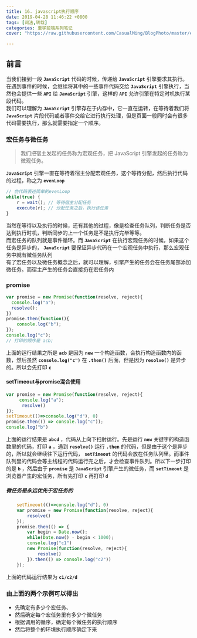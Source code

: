 ```yaml
---
title: 16. javascript执行顺序
date: 2019-04-28 11:46:22 +0800
tags: [词法,转载]
categories: 重学前端系列笔记
cover: "https://raw.githubusercontent.com/CasualMing/BlogPhoto/master/efdb7ae4c99c.jpeg"

---
```


## 前言
当我们接到一段 **`JavaScript`** 代码的时候，传递给 **`JavaScript`** 引擎要求其执行。在遇到事件的时候，会继续将其中的一些事件代码交给 **`JavaScript`** 引擎执行，当然也会提供一些 **`API`** 给 **`JavaScript`** 引擎，这样的 **`API`** 允许引擎在特定时机执行某段代码。<br />我们可以理解为 **`JavaScript`** 引擎存在于内存中，它一直在运转，在等待着我们将 **`JavaScript`** 片段代码或者事件交给它进行执行处理，但是页面一般同时会有很多代码需要执行，那么就需要指定一个顺序。
### 宏任务与微任务
> 我们把宿主发起的任务称为宏观任务，把 JavaScript 引擎发起的任务称为微观任务。

**`JavaScript`** 引擎一直在等待着宿主分配宏观任务，这个等待分配，然后执行代码的过程，称之为 **`evenLoop`** 
```javascript
// 伪代码表述简单的evenLoop
while(true) {
    r = wait(); // 等待宿主分配任务 
    execute(r); // 分配任务之后，执行该任务
}
```
当然在等待以及执行的时候，还有其他的过程，像是检查任务队列，判断任务是否达到执行时机，判断同步的上一个任务是不是执行完毕等等。<br />而宏任务的队列就是事件循环。而 **`JavaScript`** 在执行宏观任务的时候，如果这个任务是异步的， **`JavaScript`** 要保证异步代码在一个宏观任务中执行，那么宏观任务中就有微任务队列<br />有了宏任务以及微任务概念之后，就可以理解，引擎产生的任务会在任务尾部添加微任务。而宿主产生的任务会直接扔在宏任务内

### promise
```javascript
var promise = new Promise(function(resolve, reject){
  console.log("a");
  resolve();
})
promise.then(function(){
	console.log("b");
});
console.log("c");
// 打印的顺序是 acb;
```
上面的运行结果之所是 **`acb`** 是因为 **`new`** 一个构造函数，会执行构造函数内的函数，然后虽然 **`console.log("c")`** 在 **`.then()`** 后面，但是因为 **`resolve()`** 是异步的。所以会先打印 **`c`** 


#### setTimeout与promise混合使用

```javascript
var promise = new Promise(function(resolve, reject){
     console.log("a");
      resolve()
});
setTimeout(()=>console.log("d"), 0)
promise.then(() => console.log("c"));
console.log("b")
```
上面的运行结果是 **`abcd`** ，代码从上向下扫射运行。先是运行 **`new`** 关键字的构造函数里的代码，打印 **`a`** ，遇到 **`resolve()`** 运行 **`.then`** 的代码，但是由于这个是异步的，所以就会继续往下运行代码， **`setTimeout`** 的代码会放在任务队列里。而事件队列里的代码会等主线程的代码运行完之后，才会检查事件队列。所以下一步打印的是 **`b`** ，然后由于 **`promise`** 是 **`JavaScript`** 引擎产生的微任务，而 **`setTimeout`** 是浏览器产生的宏任务，所有先打印 **`c`** 再打印 **`d`** 

##### 微任务是永远优先于宏任务的
```javascript
    setTimeout(()=>console.log("d"), 0)
    var promise = new Promise(function(resolve, reject){
        resolve()
    });
    promise.then(() => { 
        var begin = Date.now();
        while(Date.now() - begin < 1000);
        console.log("c1") 
        new Promise(function(resolve, reject){
            resolve()
        }).then(() => console.log("c2"))
    });
```
上面的代码运行结果为 **`c1/c2/d`** 

### 由上面的两个示例可以得出

- 先确定有多少个宏任务、
- 然后确定每个宏任务里有多少个微任务
- 根据调用的循序，确定每个微任务的执行顺序
- 然后将整个的环境执行顺序确定下来

